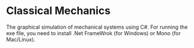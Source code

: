 # Classical Mechanics
The graphical simulation of mechanical systems using C#.
For running the exe file, you need to install .Net FrameWrok (for Windows) or Mono (for Mac/Linux).
